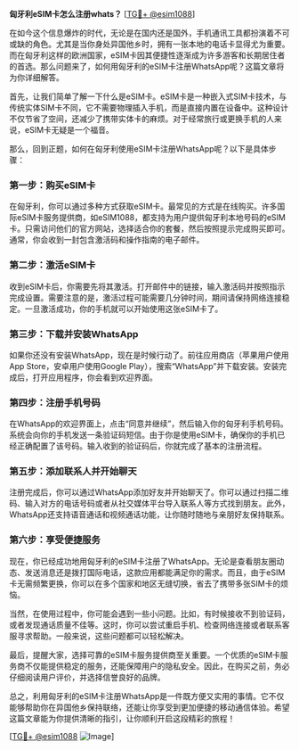 **匈牙利eSIM卡怎么注册whats？** [[TG💪+ @esim1088](https://t.me/s/esim1088)]

在如今这个信息爆炸的时代，无论是在国内还是国外，手机通讯工具都扮演着不可或缺的角色。尤其是当你身处异国他乡时，拥有一张本地的电话卡显得尤为重要。而在匈牙利这样的欧洲国家，eSIM卡因其便捷性逐渐成为许多游客和长期居住者的首选。那么问题来了，如何用匈牙利的eSIM卡注册WhatsApp呢？这篇文章将为你详细解答。

首先，让我们简单了解一下什么是eSIM卡。eSIM卡是一种嵌入式SIM卡技术，与传统实体SIM卡不同，它不需要物理插入手机，而是直接内置在设备中。这种设计不仅节省了空间，还减少了携带实体卡的麻烦。对于经常旅行或更换手机的人来说，eSIM卡无疑是一个福音。

那么，回到正题，如何在匈牙利使用eSIM卡注册WhatsApp呢？以下是具体步骤：

### **第一步：购买eSIM卡**
在匈牙利，你可以通过多种方式获取eSIM卡。最常见的方式是在线购买。许多国际eSIM卡服务提供商，如eSIM1088，都支持为用户提供匈牙利本地号码的eSIM卡。只需访问他们的官方网站，选择适合你的套餐，然后按照提示完成购买即可。通常，你会收到一封包含激活码和操作指南的电子邮件。

### **第二步：激活eSIM卡**
收到eSIM卡后，你需要先将其激活。打开邮件中的链接，输入激活码并按照指示完成设置。需要注意的是，激活过程可能需要几分钟时间，期间请保持网络连接稳定。一旦激活成功，你的手机就可以开始使用这张eSIM卡了。

### **第三步：下载并安装WhatsApp**
如果你还没有安装WhatsApp，现在是时候行动了。前往应用商店（苹果用户使用App Store，安卓用户使用Google Play），搜索“WhatsApp”并下载安装。安装完成后，打开应用程序，你会看到欢迎界面。

### **第四步：注册手机号码**
在WhatsApp的欢迎界面上，点击“同意并继续”，然后输入你的匈牙利手机号码。系统会向你的手机发送一条验证码短信。由于你是使用eSIM卡，确保你的手机已经正确配置了该号码。输入收到的验证码后，你就完成了基本的注册流程。

### **第五步：添加联系人并开始聊天**
注册完成后，你可以通过WhatsApp添加好友并开始聊天了。你可以通过扫描二维码、输入对方的电话号码或者从社交媒体平台导入联系人等方式找到朋友。此外，WhatsApp还支持语音通话和视频通话功能，让你随时随地与亲朋好友保持联系。

### **第六步：享受便捷服务**
现在，你已经成功地用匈牙利的eSIM卡注册了WhatsApp。无论是查看朋友圈动态、发送消息还是拨打国际电话，这款应用都能满足你的需求。而且，由于eSIM卡无需频繁更换，你可以在多个国家和地区无缝切换，省去了携带多张SIM卡的烦恼。

当然，在使用过程中，你可能会遇到一些小问题。比如，有时候接收不到验证码，或者发现通话质量不佳等。这时，你可以尝试重启手机、检查网络连接或者联系客服寻求帮助。一般来说，这些问题都可以轻松解决。

最后，提醒大家，选择可靠的eSIM卡服务提供商至关重要。一个优质的eSIM卡服务商不仅能提供稳定的服务，还能保障用户的隐私安全。因此，在购买之前，务必仔细阅读用户评价，并选择信誉良好的品牌。

总之，利用匈牙利的eSIM卡注册WhatsApp是一件既方便又实用的事情。它不仅能够帮助你在异国他乡保持联络，还能让你享受到更加便捷的移动通信体验。希望这篇文章能为你提供清晰的指引，让你顺利开启这段精彩的旅程！

[[TG💪+ @esim1088](https://t.me/s/esim1088) ![Image](https://i.postimg.cc/4NQfJmqS/Snipaste-2025-05-13-00-14-12.png)]